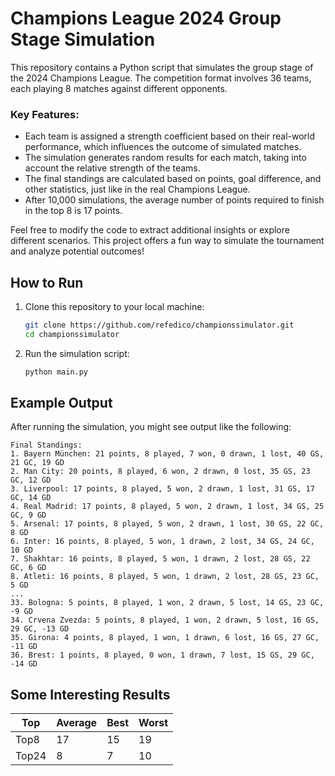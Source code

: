 # Champions League 2024 Group Stage Simulation

This repository contains a Python script that simulates the group stage of the 2024 Champions League. The competition format involves 36 teams, each playing 8 matches against different opponents.

### Key Features:
- Each team is assigned a strength coefficient based on their real-world performance, which influences the outcome of simulated matches.
- The simulation generates random results for each match, taking into account the relative strength of the teams.
- The final standings are calculated based on points, goal difference, and other statistics, just like in the real Champions League.
- After 10,000 simulations, the average number of points required to finish in the top 8 is 17 points.

Feel free to modify the code to extract additional insights or explore different scenarios. This project offers a fun way to simulate the tournament and analyze potential outcomes!

## How to Run

1. Clone this repository to your local machine:
   ```bash
   git clone https://github.com/refedico/championssimulator.git
   cd championssimulator
2. Run the simulation script:
   ```bash
   python main.py

## Example Output

After running the simulation, you might see output like the following: 
```yalm
Final Standings:
1. Bayern München: 21 points, 8 played, 7 won, 0 drawn, 1 lost, 40 GS, 21 GC, 19 GD
2. Man City: 20 points, 8 played, 6 won, 2 drawn, 0 lost, 35 GS, 23 GC, 12 GD
3. Liverpool: 17 points, 8 played, 5 won, 2 drawn, 1 lost, 31 GS, 17 GC, 14 GD
4. Real Madrid: 17 points, 8 played, 5 won, 2 drawn, 1 lost, 34 GS, 25 GC, 9 GD
5. Arsenal: 17 points, 8 played, 5 won, 2 drawn, 1 lost, 30 GS, 22 GC, 8 GD
6. Inter: 16 points, 8 played, 5 won, 1 drawn, 2 lost, 34 GS, 24 GC, 10 GD
7. Shakhtar: 16 points, 8 played, 5 won, 1 drawn, 2 lost, 28 GS, 22 GC, 6 GD
8. Atleti: 16 points, 8 played, 5 won, 1 drawn, 2 lost, 28 GS, 23 GC, 5 GD
...
33. Bologna: 5 points, 8 played, 1 won, 2 drawn, 5 lost, 14 GS, 23 GC, -9 GD
34. Crvena Zvezda: 5 points, 8 played, 1 won, 2 drawn, 5 lost, 16 GS, 29 GC, -13 GD
35. Girona: 4 points, 8 played, 1 won, 1 drawn, 6 lost, 16 GS, 27 GC, -11 GD
36. Brest: 1 points, 8 played, 0 won, 1 drawn, 7 lost, 15 GS, 29 GC, -14 GD
```

## Some Interesting Results
| Top | Average | Best | Worst
|----------|-----------|-----------|-----------|
| Top8   | 17  | 15  |19  |
| Top24   | 8  | 7  |10  |


